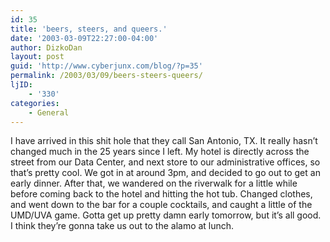 ```yaml
---
id: 35
title: 'beers, steers, and queers.'
date: '2003-03-09T22:27:00-04:00'
author: DizkoDan
layout: post
guid: 'http://www.cyberjunx.com/blog/?p=35'
permalink: /2003/03/09/beers-steers-queers/
ljID:
    - '330'
categories:
    - General
---
```


I have arrived in this shit hole that they call San Antonio, TX. It really hasn’t changed much in the 25 years since I left. My hotel is directly across the street from our Data Center, and next store to our administrative offices, so that’s pretty cool. We got in at around 3pm, and decided to go out to get an early dinner. After that, we wandered on the riverwalk for a little while before coming back to the hotel and hitting the hot tub. Changed clothes, and went down to the bar for a couple cocktails, and caught a little of the UMD/UVA game. Gotta get up pretty damn early tomorrow, but it’s all good. I think they’re gonna take us out to the alamo at lunch.